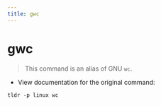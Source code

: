```yaml
---
title: gwc
---
```

# gwc

> This command is an alias of GNU `wc`.

- View documentation for the original command:

`tldr -p linux wc`
